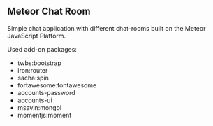 ## Meteor Chat Room

Simple chat application with different chat-rooms built on the Meteor JavaScript Platform.

Used add-on packages:

- twbs:bootstrap
- iron:router
- sacha:spin
- fortawesome:fontawesome
- accounts-password
- accounts-ui
- msavin:mongol
- momentjs:moment

